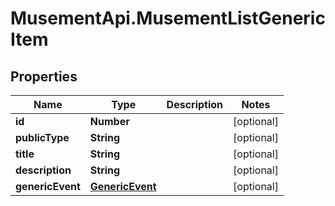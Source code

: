 # MusementApi.MusementListGenericItem

## Properties
Name | Type | Description | Notes
------------ | ------------- | ------------- | -------------
**id** | **Number** |  | [optional] 
**publicType** | **String** |  | [optional] 
**title** | **String** |  | [optional] 
**description** | **String** |  | [optional] 
**genericEvent** | [**GenericEvent**](GenericEvent.md) |  | [optional] 


